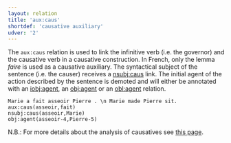 ```yaml
---
layout: relation
title: 'aux:caus'
shortdef: 'causative auxiliary'
udver: '2'
---
```


The `aux:caus` relation is used to link the infinitive verb (i.e. the governor) and the causative verb in a causative construction.
In French, only the lemma _faire_ is used as a causative auxiliary.
The syntactical subject of the sentence (i.e. the causer) receives a [nsubj:caus]() link.
The initial agent of the action described by the sentence is demoted and will either be annotated with an [iobj:agent](), an [obj:agent]() or an [obl:agent]() relation.

~~~ sdparse
Marie a fait asseoir Pierre . \n Marie made Pierre sit.
aux:caus(asseoir,fait)
nsubj:caus(asseoir,Marie)
obj:agent(asseoir-4,Pierre-5)
~~~

N.B.: For more details about the analysis of causatives see [this page](http://universaldependencies.org/fr/specific-syntax.html#causative).
<!-- Interlanguage links updated Ne 5. května 2024, 18:20:45 CEST -->
